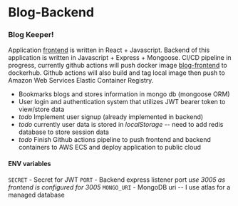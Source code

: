 # Blog-Backend

### Blog Keeper! 
Application [frontend](https://github.com/devanbenz/Blog-Frontend) is written in React + Javascript. Backend of this application is written in Javascript + Express + Mongoose. 
CI/CD pipeline in progress, currently github actions will push docker image [blog-frontend](https://hub.docker.com/repository/docker/weblwabl/blog-frontend) to dockerhub. Github actions will also build and tag local image then push to Amazon Web Services Elastic Container Registry. 

- Bookmarks blogs and stores information in mongo db (mongoose ORM)
- User login and authentication system that utilizes JWT bearer token to view/store data
- *todo* Implement user signup (already implemented in backend)
- *todo* currently user data is stored in *localStorage* -- need to add redis database to store session data
- *todo* Finish Github actions pipeline to push frontend and backend containers to AWS ECS and deploy application to public cloud

#### ENV variables 

`SECRET` - Secret for JWT 
`PORT` - Backend express listener port *use 3005 as frontend is configured for 3005*
`MONGO_URI` - MongoDB uri -- I use atlas for a managed database 

